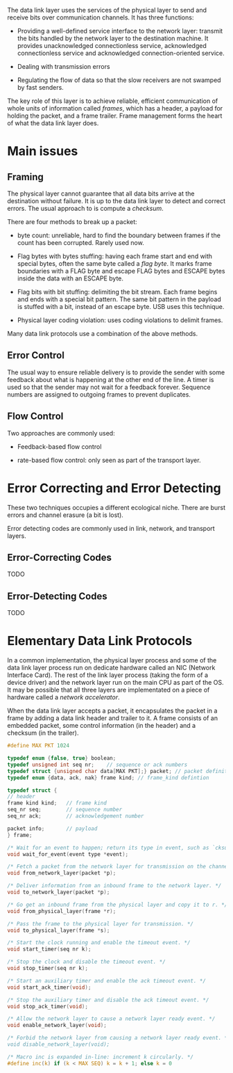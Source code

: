  The data link layer uses the services of the physical layer to send and receive bits over communication channels. It has three functions:

- Providing a well-defined service interface to the network layer: transmit the bits handled by the network layer to the destination machine. It provides unacknowledged connectionless service, acknowledged connectionless service and acknowledged connection-oriented service.

- Dealing with transmission errors

- Regulating the flow of data so that the slow receivers are not swamped by fast senders.

The key role of this layer is to achieve reliable, efficient communication of whole units of information called _frames_, which has a header, a payload for holding the packet, and a frame trailer. Frame management forms the heart of what the data link layer does.

# Main issues

## Framing

The physical layer cannot guarantee that all data bits arrive at the destination without failure. It is up to the data link layer to detect and correct errors. The usual approach to is compute a _checksum_.

There are four methods to break up a packet:

- byte count: unreliable, hard to find the boundary between frames if the count has been corrupted. Rarely used now.

- Flag bytes with bytes stuffing: having each frame start and end with special bytes, often the same byte called a _flag byte_. It marks frame boundaries with a FLAG byte and escape FLAG bytes and ESCAPE bytes inside the data with an ESCAPE byte.

- Flag bits with bit stuffing: delimiting the bit stream. Each frame begins and ends with a special bit pattern. The same bit pattern in the payload is stuffed with a bit, instead of an escape byte. USB uses this technique.

- Physical layer coding violation: uses coding violations to delimit frames.

Many data link protocols use a combination of the above methods.

## Error Control

The usual way to ensure reliable delivery is to provide the sender with some feedback about what is happening at the other end of the line. A timer is used so that the sender may not wait for a feedback forever. Sequence numbers are assigned to outgoing frames to prevent duplicates.

## Flow Control

Two approaches are commonly used:

- Feedback-based flow control

- rate-based flow control: only seen as part of the transport layer.

# Error Correcting and Error Detecting

These two techniques occupies a different ecological niche. There are burst errors and channel erasure (a bit is lost).

Error detecting codes are commonly used in link, network, and transport layers.

## Error-Correcting Codes

TODO

## Error-Detecting Codes

TODO

# Elementary Data Link Protocols

In a common implementation, the physical layer process and some of the data link layer process run on dedicate hardware called an NIC (Network Interface Card). The rest of the link layer process (taking the form of a device driver) and the network layer run on the main CPU as part of the OS. It may be possible that all three layers are implementated on a piece of hardware called a _network accelerator_.

When the data link layer accepts a packet, it encapsulates the packet in a frame by adding a data link header and trailer to it. A frame consists of an embedded packet, some control information (in the header) and a checksum (in the trailer).

```c
#define MAX PKT 1024

typedef enum {false, true} boolean;
typedef unsigned int seq nr;    // sequence or ack numbers
typedef struct {unsigned char data[MAX PKT];} packet; // packet definition
typedef enum {data, ack, nak} frame kind; // frame_kind defintion

typedef struct {
// header
frame kind kind;   // frame kind
seq_nr seq;        // sequence number
seq_nr ack;        // acknowledgement number

packet info;       // payload
} frame;

/* Wait for an event to happen; return its type in event, such as `cksum_eror`, `frame_arrival` */
void wait_for_event(event type *event);

/* Fetch a packet from the network layer for transmission on the channel. */
void from_network_layer(packet *p);

/* Deliver information from an inbound frame to the network layer. */
void to_network_layer(packet *p);

/* Go get an inbound frame from the physical layer and copy it to r. */
void from_physical_layer(frame *r);

/* Pass the frame to the physical layer for transmission. */
void to_physical_layer(frame *s);

/* Start the clock running and enable the timeout event. */
void start_timer(seq nr k);

/* Stop the clock and disable the timeout event. */
void stop_timer(seq nr k);

/* Start an auxiliary timer and enable the ack timeout event. */
void start_ack_timer(void);

/* Stop the auxiliary timer and disable the ack timeout event. */
void stop_ack_timer(void);

/* Allow the network layer to cause a network layer ready event. */
void enable_network_layer(void);

/* Forbid the network layer from causing a network layer ready event. * /
void disable_network_layer(void);

/* Macro inc is expanded in-line: increment k circularly. */
#define inc(k) if (k < MAX SEQ) k = k + 1; else k = 0

```
